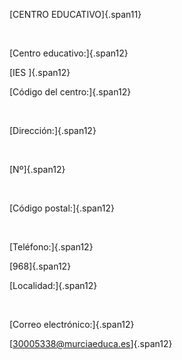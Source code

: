 [CENTRO EDUCATIVO]{.span11}

 

[Centro educativo:]{.span12}

[IES ]{.span12}

[Código del centro:]{.span12}

 

[Dirección:]{.span12}

 

[Nº]{.span12}

 

[Código postal:]{.span12}

 

[Teléfono:]{.span12}

[968]{.span12}

[Localidad:]{.span12}

 

[Correo electrónico:]{.span12}

[30005338@murciaeduca.es]{.span12}
